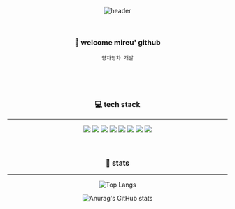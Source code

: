 <div align="center">

![header](https://capsule-render.vercel.app/api?type=cylinder&color=000000&height=100&section=header&text=mireu&fontColor=ffffff&fontSize=30&animation=twinkling&fontAlignY=55)

<br>

### 👋 welcome mireu' github
`영차영차 개발`

<br>
<br>
<br>

### 💻 tech stack
___
<img src="https://img.shields.io/badge/JAVA-007396?style=for-the-badge&logo=java&logoColor=white">
<img src="https://img.shields.io/badge/Spring-6DB33F?style=for-the-badge&logo=Spring&logoColor=white">
<img src="https://img.shields.io/badge/MySQL-4479A1?style=for-the-badge&logo=MySQL&logoColor=white">
<img src="https://img.shields.io/badge/Sap-0FAAFF?style=for-the-badge&logo=Sap&logoColor=white">
<img src="https://img.shields.io/badge/Swift-F05138?style=for-the-badge&logo=swift&logoColor=white"/>
 <img src="https://img.shields.io/badge/UIKit-00a7ff?style=for-the-badge&logo=Swift&logoColor=white">
<img src="https://img.shields.io/badge/github-181717?style=for-the-badge&logo=github&logoColor=white">
<img src="https://img.shields.io/badge/git-F05032?style=for-the-badge&logo=git&logoColor=white"/>

<br>
<br>
<br>

### 🙏 stats
___
![Top Langs](https://github-readme-stats.vercel.app/api/top-langs/?username=mireu930&layout=compact&title_color=ea9999)

![Anurag's GitHub stats](https://github-readme-stats.vercel.app/api?username=mireu930&show_icons=true&title_color=ea9999&icon_color=552b3c&include_all_commits=true)

</div>
